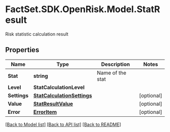 # FactSet.SDK.OpenRisk.Model.StatResult
Risk statistic calculation result

## Properties

Name | Type | Description | Notes
------------ | ------------- | ------------- | -------------
**Stat** | **string** | Name of the stat | 
**Level** | **StatCalculationLevel** |  | 
**Settings** | [**StatCalculationSettings**](StatCalculationSettings.md) |  | [optional] 
**Value** | [**StatResultValue**](StatResultValue.md) |  | [optional] 
**Error** | [**ErrorItem**](ErrorItem.md) |  | [optional] 

[[Back to Model list]](../README.md#documentation-for-models) [[Back to API list]](../README.md#documentation-for-api-endpoints) [[Back to README]](../README.md)

